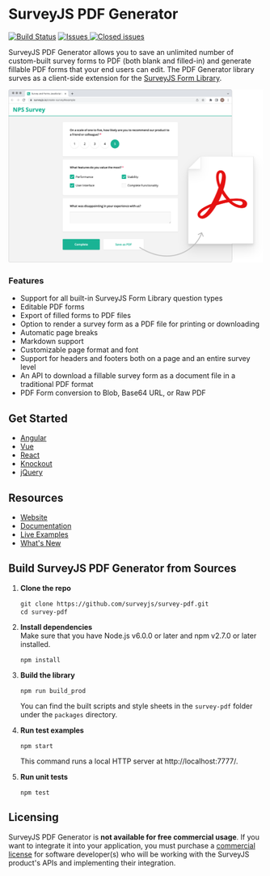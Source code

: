# SurveyJS PDF Generator

[![Build Status](https://dev.azure.com/SurveyJS/SurveyJS%20Integration%20Tests/_apis/build/status/SurveyJS%20Library?branchName=master)](https://dev.azure.com/SurveyJS/SurveyJS%20Integration%20Tests/_build/latest?definitionId=7&branchName=master)
<a href="https://github.com/surveyjs/survey-pdf/issues">
<img alt="Issues" title="Open Issues" src="https://img.shields.io/github/issues/surveyjs/survey-pdf.svg">
</a>
<a href="https://github.com/surveyjs/survey-pdf/issues?utf8=%E2%9C%93&q=is%3Aissue+is%3Aclosed+">
<img alt="Closed issues" title="Closed Issues" src="https://img.shields.io/github/issues-closed/surveyjs/survey-pdf.svg">
</a>

SurveyJS PDF Generator allows you to save an unlimited number of custom-built survey forms to PDF (both blank and filled-in) and generate fillable PDF forms that your end users can edit. The PDF Generator library surves as a client-side extension for the [SurveyJS Form Library](https://github.com/surveyjs/survey-library).

![Survey PDF Generator](docs/images/survey-pdf-export-overview.png)

### Features

- Support for all built-in SurveyJS Form Library question types
- Editable PDF forms
- Export of filled forms to PDF files
- Option to render a survey form as a PDF file for printing or downloading
- Automatic page breaks
- Markdown support
- Customizable page format and font
- Support for headers and footers both on a page and an entire survey level
- An API to download a fillable survey form as a document file in a traditional PDF format
- PDF Form conversion to Blob, Base64 URL, or Raw PDF

## Get Started

- [Angular](https://surveyjs.io/Documentation/Pdf-Export?id=get-started-angular)
- [Vue](https://surveyjs.io/Documentation/Pdf-Export?id=get-started-vue)
- [React](https://surveyjs.io/Documentation/Pdf-Export?id=get-started-react)
- [Knockout](https://surveyjs.io/Documentation/Pdf-Export?id=get-started-knockout)
- [jQuery](https://surveyjs.io/Documentation/Pdf-Export?id=get-started-jquery)

## Resources

- [Website](https://surveyjs.io/)
- [Documentation](https://surveyjs.io/Documentation/Pdf-Export)
- [Live Examples](https://surveyjs.io/Examples/Pdf-Export)
- [What's New](https://surveyjs.io/WhatsNew)

## Build SurveyJS PDF Generator from Sources

1. **Clone the repo**

    ```
    git clone https://github.com/surveyjs/survey-pdf.git
    cd survey-pdf
    ```

1. **Install dependencies**          
Make sure that you have Node.js v6.0.0 or later and npm v2.7.0 or later installed.

    ```
    npm install
    ```

1. **Build the library**

    ```
    npm run build_prod
    ```

    You can find the built scripts and style sheets in the `survey-pdf` folder under the `packages` directory.

1. **Run test examples**

    ```
    npm start
    ```

    This command runs a local HTTP server at http://localhost:7777/.

1. **Run unit tests**

    ```
    npm test
    ```

## Licensing

SurveyJS PDF Generator is **not available for free commercial usage**. If you want to integrate it into your application, you must purchase a [commercial license](https://surveyjs.io/licensing) for software developer(s) who will be working with the SurveyJS product's APIs and implementing their integration.
